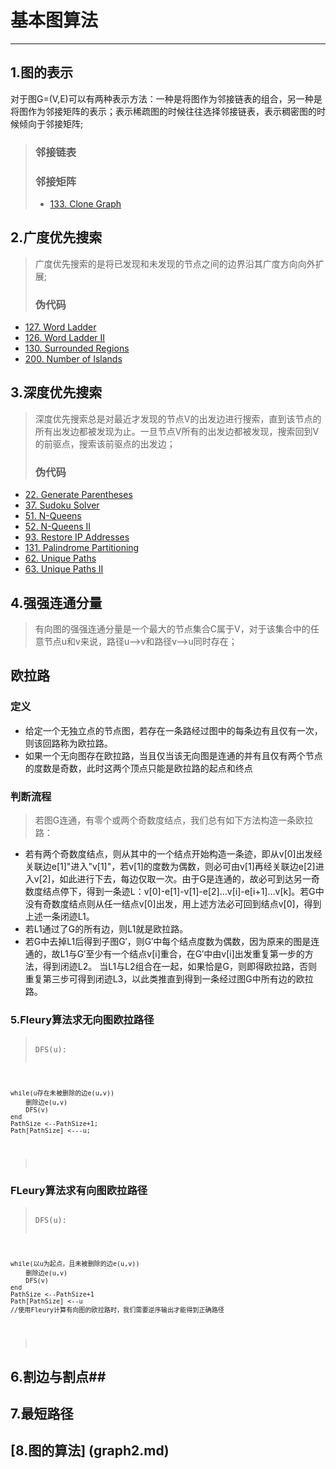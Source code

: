 # 基本图算法 #
***
## 1.图的表示 ##
对于图G=(V,E)可以有两种表示方法：一种是将图作为邻接链表的组合，另一种是将图作为邻接矩阵的表示；表示稀疏图的时候往往选择邻接链表，表示稠密图的时候倾向于邻接矩阵;
>### 邻接链表 ###
>### 邻接矩阵 ###
>+ [133. Clone Graph](https://leetcode.com/problems/clone-graph/)
>
## 2.广度优先搜索 ##
> 广度优先搜索的是将已发现和未发现的节点之间的边界沿其广度方向向外扩展;
>### 伪代码 ###
+ [127. Word Ladder](https://leetcode.com/problems/word-ladder/)
+ [126. Word Ladder II](https://leetcode.com/problems/word-ladder-ii/)
+ [130. Surrounded Regions](https://leetcode.com/problems/surrounded-regions/)
+ [200. Number of Islands](https://leetcode.com/problems/number-of-islands/)

## 3.深度优先搜索 ##
>深度优先搜索总是对最近才发现的节点V的出发边进行搜索，直到该节点的所有出发边都被发现为止。一旦节点V所有的出发边都被发现，搜索回到V的前驱点，搜索该前驱点的出发边；
>### 伪代码 ###
>
+ [22. Generate Parentheses](https://leetcode.com/problems/generate-parentheses/)
+ [37. Sudoku Solver](https://leetcode.com/problems/sudoku-solver/)
+ [51. N-Queens](https://leetcode.com/problems/n-queens/)
+ [52. N-Queens II](https://leetcode.com/problems/n-queens-ii/)
+ [93. Restore IP Addresses](https://leetcode.com/problems/restore-ip-addresses/)
+ [131. Palindrome Partitioning](https://leetcode.com/problems/palindrome-partitioning/)
+ [62. Unique Paths](https://leetcode.com/problems/unique-paths/)
+ [63. Unique Paths II](https://leetcode.com/problems/unique-paths-ii/)
>

## 4.强强连通分量 ##
>有向图的强强连通分量是一个最大的节点集合C属于V，对于该集合中的任意节点u和v来说，路径u-->v和路径v-->u同时存在；
## 欧拉路 ##
### 定义 ###
>
+ 给定一个无独立点的节点图，若存在一条路经过图中的每条边有且仅有一次，则该回路称为欧拉路。
+ 如果一个无向图存在欧拉路，当且仅当该无向图是连通的并有且仅有两个节点的度数是奇数，此时这两个顶点只能是欧拉路的起点和终点
### 判断流程 ###
>若图G连通，有零个或两个奇数度结点，我们总有如下方法构造一条欧拉路：
>
+ 若有两个奇数度结点，则从其中的一个结点开始构造一条迹，即从v[0]出发经关联边e[1]"进入"v[1]"，若v[1]的度数为偶数，则必可由v[1]再经关联边e[2]进入v[2]，如此进行下去，每边仅取一次。由于G是连通的，故必可到达另一奇数度结点停下，得到一条迹L：v[0]-e[1]-v[1]-e[2]…v[i]-e[i+1]…v[k]。若G中没有奇数度结点则从任一结点v[0]出发，用上述方法必可回到结点v[0]，得到上述一条闭迹L1。
+ 若L1通过了G的所有边，则L1就是欧拉路。
+ 若G中去掉L1后得到子图G′，则G′中每个结点度数为偶数，因为原来的图是连通的，故L1与G′至少有一个结点v[i]重合，在G′中由v[i]出发重复第一步的方法，得到闭迹L2。
当L1与L2组合在一起，如果恰是G，则即得欧拉路，否则重复第三步可得到闭迹L3，以此类推直到得到一条经过图G中所有边的欧拉路。

### 5.Fleury算法求无向图欧拉路径 ###
>
><pre><code>
>DFS(u):
	while(u存在未被删除的边e(u,v))
		删除边e(u,v)
		DFS(v)
	end
	PathSize <--PathSize+1;
	Path[PathSize] <---u;
></code></pre>

### FLeury算法求有向图欧拉路径 ###
><pre><code>
>DFS(u):
	while(以u为起点，且未被删除的边e(u,v))
		删除边e(u,v)
		DFS(v)
	end
	PathSize <--PathSize+1
	Path[PathSize] <--u
	//使用Fleury计算有向图的欧拉路时，我们需要逆序输出才能得到正确路径
></code></pre>

## 6.割边与割点##

## 7.最短路径	##

## [8.图的算法] (graph2.md)
